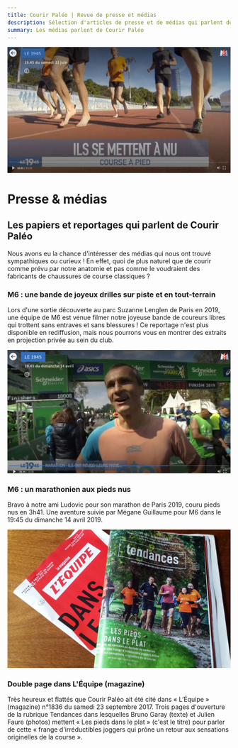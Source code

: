 ```yaml
---
title: Courir Paléo | Revue de presse et médias
description: Sélection d'articles de presse et de médias qui parlent de Courir Paléo
summary: Les médias parlent de Courir Paléo
---
```

![Courir Paleo](/assets/images/CourirPaleo_SuzanneLenglen_M6_piste_face_1200px.JPG)
# Presse & médias
## Les papiers et reportages qui parlent de Courir Paléo

Nous avons eu la chance d'intéresser des médias qui nous ont trouvé sympathiques ou curieux&nbsp;! En effet, quoi de plus naturel que de courir comme prévu par notre anatomie et pas comme le voudraient des fabricants de chaussures de course classiques&nbsp;?

### M6 : une bande de joyeux drilles sur piste et en tout-terrain
Lors d'une sortie découverte au parc Suzanne Lenglen de Paris en 2019, une équipe de M6 est venue filmer notre joyeuse bande de coureurs libres qui trottent sans entraves et sans blessures&nbsp;!
Ce reportage n'est plus disponible en rediffusion, mais nous pourrons vous en montrer des extraits en projection privée au sein du club.

![Courir Paleo](/assets/images/CourirPaleo_M6_marathon_Ludovic_1200px.jpg)
### M6 : un marathonien aux pieds nus
Bravo à notre ami Ludovic pour son marathon de Paris 2019, couru pieds nus en 3h41. Une aventure suivie par Mégane Guillaume pour M6 dans le 19:45 du dimanche 14 avril 2019.

![Courir Paleo](/assets/images/CourirPaleo_couv_Equipe_Mag_1200px.jpg)
### Double page dans L'Équipe (magazine)
Très heureux et flattés que Courir Paléo ait été cité dans «&nbsp;L’Équipe&nbsp;» (magazine) n°1836 du samedi 23 septembre 2017. Trois pages d'ouverture de la rubrique Tendances dans lesquelles Bruno Garay (texte) et Julien Faure (photos) mettent «&nbsp;Les pieds dans le plat&nbsp;» (c'est le titre) pour parler de cette «&nbsp;frange d'irréductibles joggers qui prône un retour aux sensations originelles de la course&nbsp;».

